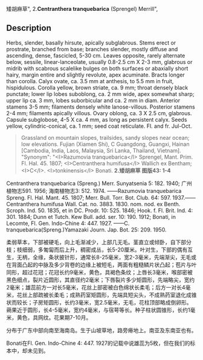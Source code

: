 矮胡麻草",
2.**Centranthera tranquebarica** (Sprengel) Merrill",

## Description
Herbs, slender, basally hirsute, apically subglabrous. Stems erect or prostrate, branched from base; branches slender, mostly diffuse and ascending, dense, fascicled, 5-30 cm. Leaves opposite, rarely alternate below, sessile, linear-lanceolate, usually 0.8-2.5 cm X 2-3 mm, glabrous or midrib with scabrous scalelike bulges on both surfaces or abaxially short hairy, margin entire and slightly revolute, apex acuminate. Bracts longer than corolla. Calyx ovate, ca. 3.5 mm at anthesis, to 5.5 mm in fruit, hispidulous. Corolla yellow, brown striate, ca. 9 mm; throat densely black punctate; lower lip lobes suboblong, ca. 2 mm wide, apex somewhat sharp; upper lip ca. 3 mm, lobes suborbicular and ca. 2 mm in diam. Anterior stamens 3-5 mm; filaments densely white lanose-villous. Posterior stamens 2-4 mm; filaments apically villous. Ovary oblong, ca. 3 X 2.5 cm, glabrous. Capsule subglobose, 4-5 X ca. 4 mm, as long as persistent calyx. Seeds yellow, cylindric-conical, ca. 1 mm; seed coat reticulate. Fl. and fr. Jul-Oct.

> Grassland on mountain slopes, trailsides, sandy slopes near ocean; low elevations. Fujian (Xiamen Shi), C Guangdong, Guangxi, Hainan [Cambodia, India, Laos, Malaysia, Sri Lanka, Thailand, Vietnam].
  "Synonym": "&lt;I&gt;Razumovia tranquebarica&lt;/I&gt; Sprengel, Mant. Prim. Fl. Hal. 45. 1807; &lt;I&gt;Centranthera humifusa&lt;/I&gt; Wallich ex Bentham; &lt;I&gt;C&lt;/I&gt;. &lt;I&gt;tonkinensis&lt;/I&gt; Bonati.
**2.矮胡麻草 图版43: 1-4**

Centranthera tranquebarica (Spreng.) Merr. Sunyatsenia 5: 182. 1940; 广州植物志591. 1956; 海南植物志3: 512. 1974. ——Razumovia tranquebarica Spreng. Fl. Hal. Mant. 45. 1807; Merr. Bull. Torr. Bot. Club. 64: 597. 1937.——Centranthera humifusa Wall. Cat. no. 3883. 1830. nom. nod. ex Benth. Scroph. Ind. 50. 1835, et in DC. Prodr. 10: 525. 1846; Hook. f. Fl. Brit. Ind. 4: 301. 1884; Dunn et Tutch. Kew Bull. add. ser. 10: 190. 1912; Bonati, in Lecomte, Fl. Gen. Indo-Chine 4: 447. 1927. ——C. tranquebarica(Spreng.)Yamazaki Journ. Jap. Bot. 25: 209. 1950.

柔弱草本，下部被硬毛，向上毛渐减少，上部几无毛。茎直立或倾卧，自下部分枝；枝细弱，多匍匐而后上升，稠密成丛，长5-20厘米。叶对生，下部的偶有互生，无柄，全缘，条状披针形，通常长8-25毫米，宽2-3毫米，先端渐尖，无毛或在背面凸起的中脉及多少背卷的边缘上被短毛，两面有粗糙鳞片状凸起；苞片与叶同形，超过花冠；花冠长约9毫米，黄色，具褐色条纹；上唇长3毫米，喉部密被黑色细点，裂片近圆形，其直径约2毫米；下唇裂片多少矩圆形，先端略尖，宽约2毫米；雄蕊前方一对长5毫米，花丝上部密被白色绵状长柔毛；后方一对长4毫米，花丝上部疏被长柔毛；成熟药室矩圆形，先端具短尖头，不成熟药室退化成锥状而较长；子房矩圆形，长约3毫米，宽2.5毫米，无毛，花柱顶部略成倒卵形。蒴果近于圆形，长4-5毫米，宽约4毫米，与宿萼等长。种子柱状圆锥形，长约1毫米，黄色，具网纹。花果期7-10月。

分布于广东中部向南至海南岛。生于山坡草地，路旁瘠地上。南亚及东南亚也有。

Bonati在Fl. Gen. Indo-Chine 4: 447. 1927的记载中说雄蕊为5枚，但在我们的标本中，却未见到。

